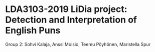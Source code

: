 LDA3103-2019 LiDia project: Detection and Interpretation of English Puns
==================================================================
Group 2: Sohvi Kalaja, Anssi Moisio, Teemu Pöyhönen, Maristella Spur
